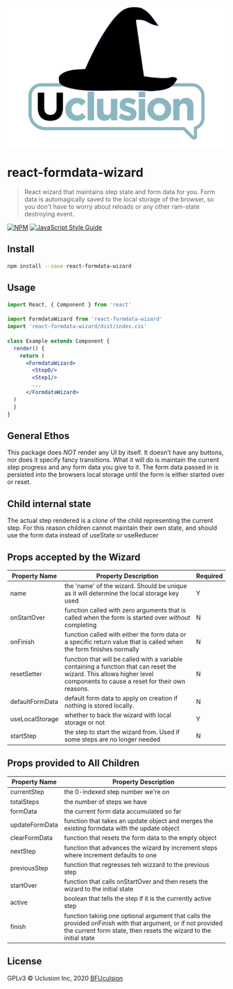 ![UclusionWizard](./UclusionWizard.png)
# react-formdata-wizard

> React wizard that maintains step state and form data for you. Form data is automagically
>saved to the local storage of the browser, so you don't have to worry about reloads
> or any other ram-state destroying event.

[![NPM](https://img.shields.io/npm/v/react-formdata-wizard.svg)](https://www.npmjs.com/package/react-formdata-wizard) [![JavaScript Style Guide](https://img.shields.io/badge/code_style-standard-brightgreen.svg)](https://standardjs.com)

## Install

```bash
npm install --save react-formdata-wizard
```

## Usage

```jsx
import React, { Component } from 'react'

import FormdataWizard from 'react-formdata-wizard'
import 'react-formdata-wizard/dist/index.css'

class Example extends Component {
  render() {
    return (
      <FormdataWizard>
        <Step0/>
        <Step1/>
        ...
      </FormdataWizard>
  )
  }
}
```
## General Ethos
This package does _NOT_ render any UI by itself. It doesn't have any buttons, nor does it specify fancy transitions.
What it will do is maintain the current step progress and any form data you give to it. The form data passed in is
persisted into the browsers local storage until the form is either started over or reset.

## Child internal state
The actual step rendered is a _clone_ of the child representing the current step. For this reason children
cannot maintain their own state, and should use the form data instead of useState or useReducer

## Props accepted by the Wizard
Property Name | Property Description                                                                                                                                                      | Required
--- |---------------------------------------------------------------------------------------------------------------------------------------------------------------------------| ---
name | the 'name' of the wizard. Should be unique as it will determine the local storage key used                                                                                | Y
onStartOver | function called with zero arguments that is called when the form is started over _without_ completing                                                                     | N
onFinish | function called with either the form data or a specific return value that is called when the form finishes normally                                                       | N
resetSetter | function that will be called with a variable containing a function that can reset the wizard. This allows higher level components to cause a reset for their own reasons. | N
defaultFormData | default form data to apply on creation if nothing is stored locally.                                                                                                      | N
useLocalStorage | whether to back the wizard with local storage or not                                                                                                                      | Y
startStep |  the step to start the wizard from. Used if some steps are no longer needed                                                                                               | N


## Props provided to All Children
Property Name | Property Description
--- | ---
currentStep | the 0-indexed step number we're on
totalSteps | the number of steps we have
formData | the current form data accumulated so far
updateFormData | function that takes an update object and merges the existing formdata with the update object
clearFormData | function that resets the form data to the empty object
nextStep | function that advances the wizard by increment steps where increment defaults to one
previousStep | function that regresses teh wizzard to the previous step
startOver | function that calls onStartOver and then resets the wizard to the initial state
active | boolean that tells the step if it is the currently active step
finish | function taking one optional argument that calls the provided onFinish with that argument, or if not provided the current form state, then resets the wizard to the initial state

## License

GPLv3 © Uclusion Inc, 2020 [BFUculsion](https://github.com/BFUculsion)
